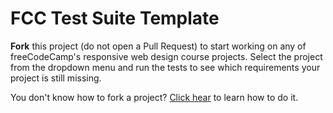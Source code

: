 # FCC Test Suite Template

**Fork** this project (do not open a Pull Request) to start working on any of freeCodeCamp's responsive web design course projects. Select the project from the dropdown menu and run the tests to see which requirements your project is still  missing.

You don't know how to fork a project? [Click hear](https://help.github.com/articles/fork-a-repo/) to learn how to do it.
